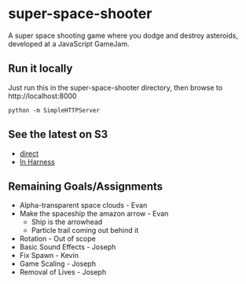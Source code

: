 # super-space-shooter
A super space shooting game where you dodge and destroy asteroids, developed at a JavaScript GameJam.

## Run it locally
Just run this in the super-space-shooter directory, then browse to http://localhost:8000

    python -m SimpleHTTPServer

## See the latest on S3
* [direct](http://a9vsgamedevhack.s3-website-us-west-1.amazonaws.com/super-space-shooter/index.html)
* [In Harness](http://a9vsgamedevhack.s3-website-us-west-1.amazonaws.com/)

## Remaining Goals/Assignments
* Alpha-transparent space clouds - Evan
* Make the spaceship the amazon arrow - Evan
  * Ship is the arrowhead
  * Particle trail coming out behind it
* Rotation - Out of scope
* Basic Sound Effects - Joseph
* Fix Spawn - Kevin
* Game Scaling - Joseph
* Removal of Lives - Joseph
